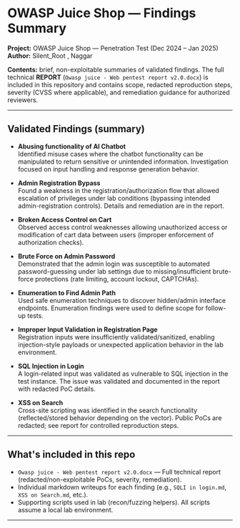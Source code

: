 # OWASP Juice Shop — Findings Summary

**Project:** OWASP Juice Shop — Penetration Test (Dec 2024 – Jan 2025)  
**Author:** Silent_Root , Naggar

**Contents:** brief, non-exploitable summaries of validated findings. The full technical **REPORT** (`Owasp juice - Web pentest report v2.0.docx`) is included in this repository and contains scope, redacted reproduction steps, severity (CVSS where applicable), and remediation guidance for authorized reviewers.

---

## Validated Findings (summary)

- **Abusing functionality of AI Chatbot**  
  Identified misuse cases where the chatbot functionality can be manipulated to return sensitive or unintended information. Investigation focused on input handling and response generation behavior.

- **Admin Registration Bypass**  
  Found a weakness in the registration/authorization flow that allowed escalation of privileges under lab conditions (bypassing intended admin-registration controls). Details and remediation are in the report.

- **Broken Access Control on Cart**  
  Observed access control weaknesses allowing unauthorized access or modification of cart data between users (improper enforcement of authorization checks).

- **Brute Force on Admin Password**  
  Demonstrated that the admin login was susceptible to automated password-guessing under lab settings due to missing/insufficient brute-force protections (rate limiting, account lockout, CAPTCHAs).

- **Enumeration to Find Admin Path**  
  Used safe enumeration techniques to discover hidden/admin interface endpoints. Enumeration findings were used to define scope for follow-up tests.

- **Improper Input Validation in Registration Page**  
  Registration inputs were insufficiently validated/sanitized, enabling injection-style payloads or unexpected application behavior in the lab environment.

- **SQL Injection in Login**  
  A login-related input was validated as vulnerable to SQL injection in the test instance. The issue was validated and documented in the report with redacted PoC details.

- **XSS on Search**  
  Cross-site scripting was identified in the search functionality (reflected/stored behavior depending on the vector). Public PoCs are redacted; see report for controlled reproduction steps.

---

## What's included in this repo
- `Owasp juice - Web pentest report v2.0.docx` — Full technical report (redacted/non-exploitable PoCs, severity, remediation).
- Individual markdown writeups for each finding (e.g., `SQLI in login.md`, `XSS on Search.md`, etc.).
- Supporting scripts used in lab (recon/fuzzing helpers). All scripts assume a local lab environment.

---

